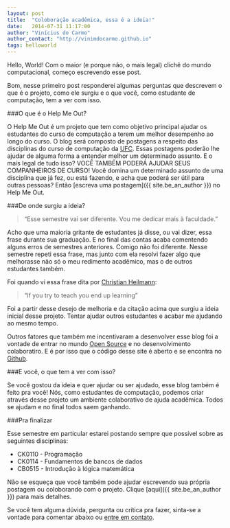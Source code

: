 ```yaml
---
layout: post
title:  "Coloboração acadêmica, essa é a ideia!"
date:   2014-07-31 11:17:00
author: "Vinícius do Carmo"
author_contact: "http://vinimdocarmo.github.io"
tags: helloworld
---
```


Hello, World! Com o maior (e porque não, o mais legal) clichê do mundo computacional, começo escrevendo esse post.

Bom, nesse primeiro post responderei algumas perguntas que descrevem o que é o projeto, como ele surgiu e o que você, como estudante de computação, tem a ver com isso.<!--more-->

###O que é o Help Me Out?

O Help Me Out é um projeto que tem como objetivo principal ajudar os estudantes do curso de computação a terem um melhor desempenho ao longo do curso. O blog será composto de postagens a respeito das disciplinas do curso de computação da [UFC](http://ufc.br). Essas postagens poderão lhe ajudar de alguma forma a entender melhor um determinado assunto. E o mais legal de tudo isso? VOCÊ TAMBÉM PODERÁ AJUDAR SEUS COMPANHEIROS DE CURSO! Você domina um determinado assunto de uma disciplina que já fez, ou está fazendo, e acha que poderá ser útil para outras pessoas? Então [escreva uma postagem]({{ site.be_an_author }}) no Help Me Out.

###De onde surgiu a ideia?

> “Esse semestre vai ser diferente. Vou me dedicar mais à faculdade.”

Acho que uma maioria gritante de estudantes já disse, ou vai dizer, essa frase durante sua graduação. E no final das contas acaba comentendo alguns erros de semestres anteriores. Comigo não foi diferente. Nesse semestre repeti essa frase, mas junto com ela resolvi fazer algo que melhorasse não só o meu redimento acadêmico, mas o de outros estudantes também. 

Foi quando vi essa frase dita por [Christian Heilmann](http://christianheilmann.com):

> “If you try to teach you end up learning”

Foi a partir desse desejo de melhoria e da citação acima que surgiu a ideia inicial desse projeto. Tentar ajudar outros estudantes e acabar me ajudando ao mesmo tempo. 

Outros fatores que também me incentivaram a desenvolver esse blog foi a vontade de entrar no mundo [Open Source](http://opensource.org/) e no desenvolvimento colaboratiro. E é por isso que o código desse site é aberto e se encontra no [Github](https://github.com/vinimdocarmo/help-me-out).

###E você, o que tem a ver com isso?

Se você gostou da ideia e quer ajudar ou ser ajudado, esse blog também é feito pra você! Nós, como estudantes de computação, podemos criar através desse projeto um ambiente colaborativo de ajuda acadêmica. Todos se ajudam e no final todos saem ganhando.

###Pra finalizar

Esse semestre em particular estarei postando sempre que possível sobre as seguintes disciplinas:

* CK0110 - Programação
* CK0114 - Fundamentos de bancos de dados
* CB0515 - Introdução à lógica matemática

Não se esqueça que você também pode ajudar escrevendo sua própria postagem ou coloborando com o projeto. Clique [aqui]({{ site.be_an_author }}) para mais detalhes.

Se você tem alguma dúvida, pergunta ou crítica pra fazer, sinta-se a vontade para comentar abaixo ou [entre em contato](/contact).

